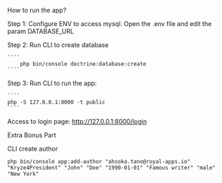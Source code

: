 How to run the app?

Step 1: Configure ENV to access mysql.
    Open the .env file and edit the param DATABASE_URL

Step 2: Run CLI to create database
    
    ````
        php bin/console doctrine:database:create
    ````

Step 3: Run CLI to run the app:

    ````
    php -S 127.0.0.1:8000 -t public
    ````

Access to login page: http://127.0.0.1:8000/login

Extra Bonus Part

CLI create author
````
php bin/console app:add-author "ahsoka.tano@royal-apps.io" "Kryze4President" "John" "Doe" "1990-01-01" "Famous writer" "male" "New York"
````